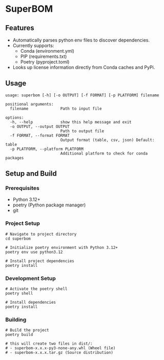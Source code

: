 # SuperBOM

## Features
- Automatically parses python env files to discover dependencies.
- Currently supports:
  - Conda (environment.yml)
  - PIP (requirements.txt)
  - Poetry (pyproject.toml)
- Looks up license information directly from Conda caches and PyPi.

## Usage
```
usage: superbom [-h] [-o OUTPUT] [-f FORMAT] [-p PLATFORM] filename

positional arguments:
  filename              Path to input file

options:
  -h, --help            show this help message and exit
  -o OUTPUT, --output OUTPUT
                        Path to output file
  -f FORMAT, --format FORMAT
                        Output format (table, csv, json) Default: table
  -p PLATFORM, --platform PLATFORM
                        Additional platform to check for conda packages
```
## Setup and Build
### Prerequisites
- Python 3.12+  
- poetry (Python package manager)  
- git  

### Project Setup
```
# Navigate to project directory
cd superbom

# Initialize poetry environment with Python 3.12+
poetry env use python3.12

# Install project dependencies
poetry install
```
### Development Setup
```
# Activate the poetry shell
poetry shell

# Install dependencies
poetry install
```

### Building

```
# Build the project
poetry build

# this will create two files in dist/:
# - superbom-x.x.x-py3-none-any.whl (Wheel file)
# - superbom-x.x.x.tar.gz (Source distribution)
```

